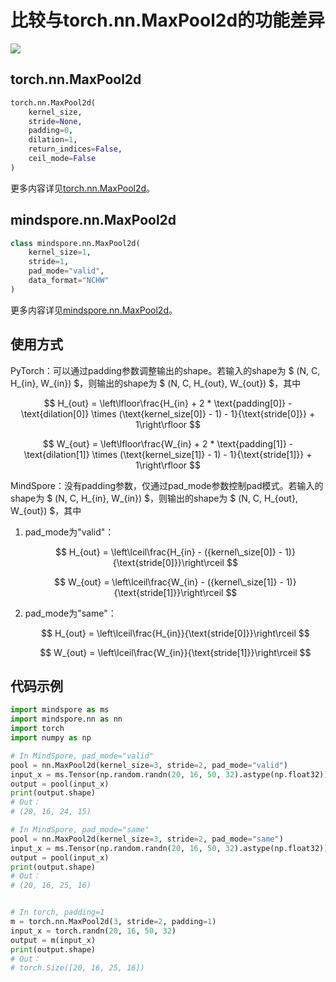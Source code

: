 # 比较与torch.nn.MaxPool2d的功能差异

<a href="https://gitee.com/mindspore/docs/blob/r1.9/docs/mindspore/source_zh_cn/note/api_mapping/pytorch_diff/MaxPool2d.md" target="_blank"><img src="https://mindspore-website.obs.cn-north-4.myhuaweicloud.com/website-images/r1.9/resource/_static/logo_source.png"></a>

## torch.nn.MaxPool2d

```python
torch.nn.MaxPool2d(
    kernel_size,
    stride=None,
    padding=0,
    dilation=1,
    return_indices=False,
    ceil_mode=False
)
```

更多内容详见[torch.nn.MaxPool2d](https://pytorch.org/docs/1.5.0/nn.html#torch.nn.MaxPool2d)。

## mindspore.nn.MaxPool2d

```python
class mindspore.nn.MaxPool2d(
    kernel_size=1,
    stride=1,
    pad_mode="valid",
    data_format="NCHW"
)
```

更多内容详见[mindspore.nn.MaxPool2d](https://mindspore.cn/docs/zh-CN/r1.9/api_python/nn/mindspore.nn.MaxPool2d.html#mindspore.nn.MaxPool2d)。

## 使用方式

PyTorch：可以通过padding参数调整输出的shape。若输入的shape为 $ (N, C, H_{in}, W_{in}) $，则输出的shape为 $ (N, C, H_{out}, W_{out}) $，其中

$$
        H_{out} = \left\lfloor\frac{H_{in} + 2 * \text{padding[0]} - \text{dilation[0]}
                  \times (\text{kernel_size[0]} - 1) - 1}{\text{stride[0]}} + 1\right\rfloor
$$

$$
        W_{out} = \left\lfloor\frac{W_{in} + 2 * \text{padding[1]} - \text{dilation[1]}
                  \times (\text{kernel_size[1]} - 1) - 1}{\text{stride[1]}} + 1\right\rfloor
$$

MindSpore：没有padding参数，仅通过pad_mode参数控制pad模式。若输入的shape为 $ (N, C, H_{in}, W_{in}) $，则输出的shape为 $ (N, C, H_{out}, W_{out}) $，其中

1. pad_mode为"valid"：

   $$
        H_{out} = \left\lceil\frac{H_{in} - ({kernel\_size[0]} - 1)}{\text{stride[0]}}\right\rceil
   $$

   $$
        W_{out} = \left\lceil\frac{W_{in} - ({kernel\_size[1]} - 1)}{\text{stride[1]}}\right\rceil
   $$

2. pad_mode为"same"：

   $$
        H_{out} = \left\lceil\frac{H_{in}}{\text{stride[0]}}\right\rceil
   $$

   $$
        W_{out} = \left\lceil\frac{W_{in}}{\text{stride[1]}}\right\rceil
   $$

## 代码示例

```python
import mindspore as ms
import mindspore.nn as nn
import torch
import numpy as np

# In MindSpore, pad_mode="valid"
pool = nn.MaxPool2d(kernel_size=3, stride=2, pad_mode="valid")
input_x = ms.Tensor(np.random.randn(20, 16, 50, 32).astype(np.float32))
output = pool(input_x)
print(output.shape)
# Out：
# (20, 16, 24, 15)

# In MindSpore, pad_mode="same"
pool = nn.MaxPool2d(kernel_size=3, stride=2, pad_mode="same")
input_x = ms.Tensor(np.random.randn(20, 16, 50, 32).astype(np.float32))
output = pool(input_x)
print(output.shape)
# Out：
# (20, 16, 25, 16)


# In torch, padding=1
m = torch.nn.MaxPool2d(3, stride=2, padding=1)
input_x = torch.randn(20, 16, 50, 32)
output = m(input_x)
print(output.shape)
# Out：
# torch.Size([20, 16, 25, 16])
```